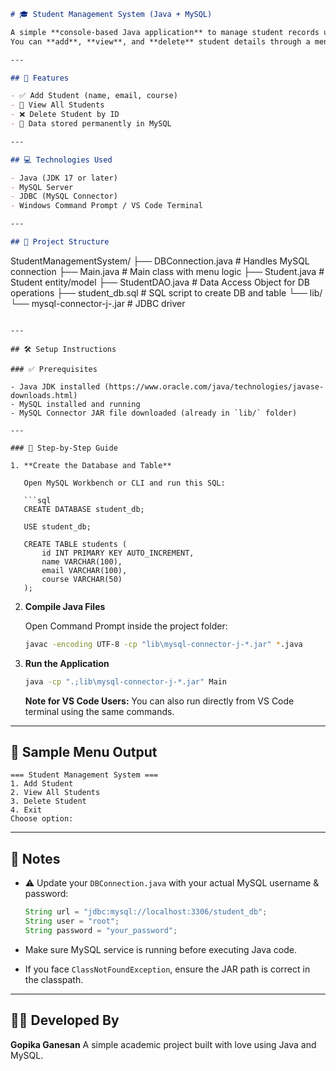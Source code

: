 ```markdown
# 🎓 Student Management System (Java + MySQL)

A simple **console-based Java application** to manage student records using **MySQL database**.  
You can **add**, **view**, and **delete** student details through a menu-driven program.

---

## 🚀 Features

- ✅ Add Student (name, email, course)
- 📄 View All Students
- ❌ Delete Student by ID
- 💾 Data stored permanently in MySQL

---

## 💻 Technologies Used

- Java (JDK 17 or later)
- MySQL Server
- JDBC (MySQL Connector)
- Windows Command Prompt / VS Code Terminal

---

## 📁 Project Structure

```

StudentManagementSystem/
├── DBConnection.java         # Handles MySQL connection
├── Main.java                 # Main class with menu logic
├── Student.java              # Student entity/model
├── StudentDAO.java           # Data Access Object for DB operations
├── student\_db.sql            # SQL script to create DB and table
└── lib/
└── mysql-connector-j-<version>.jar   # JDBC driver

````

---

## 🛠️ Setup Instructions

### ✅ Prerequisites

- Java JDK installed (https://www.oracle.com/java/technologies/javase-downloads.html)
- MySQL installed and running
- MySQL Connector JAR file downloaded (already in `lib/` folder)

---

### 🔧 Step-by-Step Guide

1. **Create the Database and Table**

   Open MySQL Workbench or CLI and run this SQL:

   ```sql
   CREATE DATABASE student_db;

   USE student_db;

   CREATE TABLE students (
       id INT PRIMARY KEY AUTO_INCREMENT,
       name VARCHAR(100),
       email VARCHAR(100),
       course VARCHAR(50)
   );
````

2. **Compile Java Files**

   Open Command Prompt inside the project folder:

   ```bash
   javac -encoding UTF-8 -cp "lib\mysql-connector-j-*.jar" *.java
   ```

3. **Run the Application**

   ```bash
   java -cp ".;lib\mysql-connector-j-*.jar" Main
   ```

   **Note for VS Code Users:**
   You can also run directly from VS Code terminal using the same commands.

---

## 🧪 Sample Menu Output

```
=== Student Management System ===
1. Add Student
2. View All Students
3. Delete Student
4. Exit
Choose option:
```

---

## 📌 Notes

* ⚠️ Update your `DBConnection.java` with your actual MySQL username & password:

  ```java
  String url = "jdbc:mysql://localhost:3306/student_db";
  String user = "root";
  String password = "your_password";
  ```

* Make sure MySQL service is running before executing Java code.

* If you face `ClassNotFoundException`, ensure the JAR path is correct in the classpath.

---

## 🙋‍♀️ Developed By

**Gopika Ganesan**
A simple academic project built with love using Java and MySQL.

```

